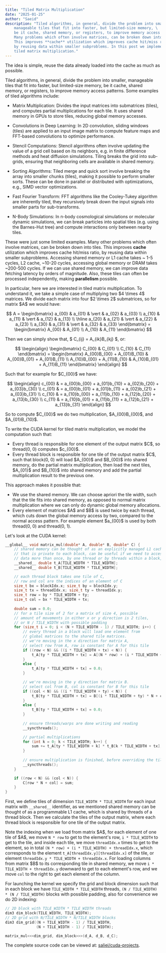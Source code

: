 ```yaml
---
title: "Tiled Matrix Multiplication"
date: "2025-01-25"
author: "Saeid"
description: "Tiled algorithms, in general, divide the problem into smaller, \
	manageable tiles that fit into faster, but limited-size memory, \ 
	be it cache, shared memory, or registers, to improve memory access patterns. \
	Many problems which often involve matrices, can be broken down into tiles. \
	This improves **cache** utilization which improves cache hit/miss ratio, \
	by reusing data within smaller subproblems. In this post we implement \
	tiled matrix multiplication."
---
```

The idea is simple, reuse the data already loaded into the cache as much as possible. 

Tiled algorithms, in general, divide the problem into smaller, manageable tiles that fit into faster, 
but limited-size memory, be it cache, shared memory, or registers, to improve memory access patterns.
Some examples of tiled algorithms include:

- Matrix Multiplication: Divides the input matrices into submatrices (tiles), 
and computes partial multiplications for each tile. 
It uses shared memory in GPUs to store tiles, reducing global memory accesses.

- Convolutions in Deep Learning: In 2D convolution, sliding windows (tiles) are applied 
to an input image matrix to compute feature maps and FFT-based convolutions to optimize performance.

- Stencil Computations: Stencil algorithms often involve updating the value of a grid cell 
based on its neighbors, e.g. in finite difference methods and heat diffusion simulations. 
Tiling breaks the grid into sub-grids, ensuring that neighboring cells are available in shared memory.

- Sorting Algorithms: Tiled merge and quick sort involve breaking the array into smaller chunks (tiles), 
making it possible to perform smaller sorts. 
These can be done in parallel or distributed with optimizations, e.g., SIMD vector optimizations.

- Fast Fourier Transform: FFT algorithms like the Cooley-Tukey algorithm are inherently tiled, 
they recursively break down the input signals into smaller parts for sub-transforms.

- N-Body Simulations: In n-body cosmological simulations or molecular dynamic simulations, 
we can break particles into spatial tiles (e.g. using the Barnes-Hut tree) 
and compute interactions only between nearby tiles.
 
These were just some limited examples. Many other problems which often involve matrices, 
can be broken down into tiles. This improves **cache** utilization which improves cache hit/miss ratio, 
by reusing data within smaller subproblems. Accessing shared memory or L1 cache takes ~ 1-5 cycles, 
L2 cache, ~10-20 cycles, accessing global memory or DRAM takes ~200-500 cycles. 
If we can use shared memory, we can improve data fetching latency by orders of magnitude. 
Also, these tiles can often be processed independently, making **parallelism** possible. 

In particular, here we are interested in tiled matrix multiplication. 
To understand it, we take a simple case of multiplying two \$4 \times 4\$ matrices. 
We divide each matrix into four \$2 \times 2\$ submatrices, so for matrix \$A\$ we would have:

$$
A = 
\begin{bmatrix}
    a_{00} & a_{01} & \vert & a_{02} & a_{03} \\
    a_{10} & a_{11} & \vert & a_{12} & a_{13} \\
    \hline
    a_{20} & a_{21} & \vert & a_{22} & a_{23} \\
    a_{30} & a_{31} & \vert & a_{32} & a_{33}
\end{bmatrix} = 
\begin{bmatrix}
	A_{00} & A_{01} \\
	A_{10} & A_{11}
\end{bmatrix}
$$

Then we can simply show that, \$ C_{ij} = A_{ik}B_{kj} \$, or:

$$
\begin{align}
\begin{bmatrix}
	C_{00} & C_{01} \\
	C_{10} & C_{11}
\end{bmatrix}  = 
\begin{bmatrix}
	A_{00}B_{00} + A_{01}B_{10} & A_{00}B_{01} + A_{01}B_{11} \\
	A_{10}B_{00} + A_{11}B_{10} & A_{10}B_{01} + A_{11}B_{11}
\end{bmatrix}
\end{align}
$$

Such that for example for \$C_{00}\$ we have:

$$
\begin{align}
c_{00} & = a_{00}b_{00} + a_{01}b_{10} + a_{02}b_{20} + a_{03}b_{30} \\
c_{01} & = a_{00}b_{01} + a_{01}b_{11} + a_{02}b_{21} + a_{03}b_{31} \\
c_{10} & = a_{10}b_{00} + a_{11}b_{10} + a_{12}b_{20} + a_{13}b_{30} \\
c_{11} & = a_{10}b_{01} + a_{11}b_{11} + a_{12}b_{21} + a_{13}b_{31} 
\end{align}
$$

So to compute \$C_{00}\$ we do two multiplication, \$A_{00}B_{00}\$, and \$A_{01}B_{10}\$. 

To write the CUDA kernel for tiled matrix multiplication, we model the computation such that:
- Every thread is responsible for one element of the output matrix \$C\$, so thread(0, 0) computes \$c_{00}\$.
- Every thread block is responsible for one tile of the output matrix \$C\$, 
such that block(0, 0) will load \$A_{00}\$ and \$B_{00}\$ into shared memory, 
do the partial matrix multiplication, then load the next tiles, 
\$A_{01}\$ and \$B_{10}\$ into shared memory and add the partial multiplication result to the previous one. 

This approach makes it possible that: 
- We use the shared memory. We can choose apriori the tile width, such that the tile fits into shared memory, 
as opposed to normal matrix multiplication where we can only do dynamic global memory allocations. 
- Every element of matrices \$A\$ and \$B\$ is used twice by each thread, 
which cuts down the global memory access by two, compared to the normal access pattern. 
For example element \$a_{00}\$ is used by both thread(0, 0) and thread(0, 1).

Let's look at the CUDA kernel:

```cpp
__global__ void matrix_mul(double* A, double* B, double* C) {
    // shared memory can be thought of as an explicitly managed L1 cache,
    // that is private to each block, can be useful if we need to access 
    // data more than once, by one thread or by threads within a block,
    __shared__ double t_A[TILE_WIDTH * TILE_WIDTH];
    __shared__ double t_B[TILE_WIDTH * TILE_WIDTH];

    // each thread block takes one tile of C,
    // row and col are the indices of an element of C
    size_t bx = blockIdx.x; size_t by = blockIdx.y;
    size_t tx = threadIdx.x; size_t ty = threadIdx.y;
    size_t row = by * TILE_WIDTH + ty;
    size_t col = bx * TILE_WIDTH + tx;
    
    double sum = 0.0;
    // for a tile size of 2 for a matrix of size 4, possible 
    // amount of movements in either x or y direction is 2 tiles,
    // or N / TILE_WIDTH with possible padding
    for (size_t i = 0; i < (N + TILE_WIDTH - 1) / TILE_WIDTH; i++) {
        // every thread in a block will load one element from 
        // global matrices to the shared tile matrices.
        // we're moving in the x direction for matrix A,
        // select row from A, row is constant for A for this tile
        if ((row < N) && ((i * TILE_WIDTH + tx) < N)) {
            t_A[ty * TILE_WIDTH + tx] = A[(N * row) + (i * TILE_WIDTH + tx)];
        }
        else {
            t_A[ty * TILE_WIDTH + tx] = 0.0;
        }

        // we're moving in the y direction for matrix B.
        // select col from B, col is constant for B for this tile
        if ((col < N) && ((i * TILE_WIDTH + ty) < N)) {
            t_B[ty * TILE_WIDTH + tx] = B[(i * TILE_WIDTH + ty) * N + col];
        }
        else {
            t_B[ty * TILE_WIDTH + tx] = 0.0;
        }
        
        // ensure threads/warps are done writing and reading
        __syncthreads();

        // partial multiplications
        for (int k = 0; k < TILE_WIDTH; k++) {
            sum += t_A[ty * TILE_WIDTH + k] * t_B[k * TILE_WIDTH + tx];
        }
        
        // ensure multiplication is finished, before overriding the tiles.
        __syncthreads();
    }

    if ((row < N) && (col < N)) {
        C[row * N + col] = sum;
    }
}
```

First, we define tiles of dimension `TILE_WIDTH * TILE_WIDTH` for each input matrix with `__shared__` identifier, 
as we mentioned shared memory can be thought of as a programmable L1 cache, which is shared by threads of a thread block. 
Then we calculate the tiles of the output matrix, where each thread block is responsible for one tile of the output matrix. 

Note the indexing when we load from matrix \$A\$, for each element of one tile of \$A\$, 
we move `N * row` to get to the element's row, `i * TILE_WIDTH` to get to the tile, 
and inside each tile, we move `threadIdx.x` times to get to the element, 
so in total `(N * row) + (i * TILE_WIDTH) + threadIdx.x`, 
which corresponds to the element `t_A[threadIdx.y][threadIdx.x]` of the tile, 
or element `threadIdx.y * TILE_WIDTH + threadIdx.x`. 
For loading columns from matrix \$B\$ to its corresponding tile in shared memory, 
we move `i * TILE_WIDTH + threadIdx.y` downward to get to each element's row, 
and we move `col` to the right to get each element of the column.

For launching the kernel we specify the grid and block dimension such that in each block we have 
`TILE_WIDTH * TILE_WIDTH` threads, `(N / TILE_WIDTH) * (N / TILE_WIDTH)` blocks with possible padding, 
also for convenience we do 2D indexing:

```cpp
// 2D block with TILE_WIDTH * TILE_WIDTH threads
dim3 dim_block(TILE_WIDTH, TILE_WIDTH);
// 2D grid with N/TILE_WIDTH * N/TILE_WIDTH blocks
dim3 dim_grid((N + TILE_WIDTH - 1) / TILE_WIDTH, 
			  (N + TILE_WIDTH - 1) / TILE_WIDTH);

matrix_mul<<<dim_grid, dim_block>>>(d_A, d_B, d_C);
```

The complete source code can be viewed at: [saliei/cuda-projects](https://gitlab.com/saliei/cuda-projects).


